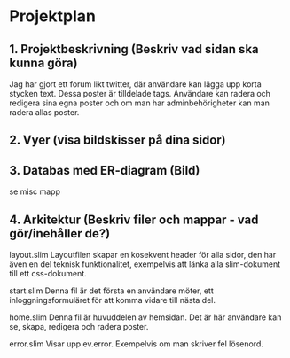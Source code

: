 # Projektplan

## 1. Projektbeskrivning (Beskriv vad sidan ska kunna göra)
Jag har gjort ett forum likt twitter, där användare kan lägga upp korta stycken text. Dessa poster är tilldelade tags. Användare kan radera och redigera sina egna poster och om man har adminbehörigheter kan man radera allas poster.
## 2. Vyer (visa bildskisser på dina sidor)

## 3. Databas med ER-diagram (Bild)
se misc mapp
## 4. Arkitektur (Beskriv filer och mappar - vad gör/inehåller de?)
layout.slim
    Layoutfilen skapar en kosekvent header för alla sidor, den har även en del teknisk funktionalitet, exempelvis att länka alla slim-dokument till ett css-dokument.

start.slim
    Denna fil är det första en användare möter, ett inloggningsformuläret för att komma vidare till nästa del.

home.slim
    Denna fil är huvuddelen av hemsidan. Det är här användare kan se, skapa, redigera och radera poster.

error.slim
    Visar upp ev.error. Exempelvis om man skriver fel lösenord.


